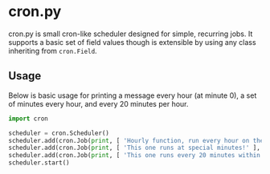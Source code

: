 cron.py
=====
cron.py is small cron-like scheduler designed for simple, recurring jobs. It supports a basic set of field values though is extensible by using any class inheriting from `cron.Field`.

Usage
-----
Below is basic usage for printing a message every hour (at minute 0), a set of minutes every hour, and every 20 minutes per hour.

```python
import cron

scheduler = cron.Scheduler()
scheduler.add(cron.Job(print, [ 'Hourly function, run every hour on the hour!' ], minute=0))
scheduler.add(cron.Job(print, [ 'This one runs at special minutes!' ], minute=[ 1, 2, 3, 5, 8, 13, 21, 34, 55 ]))
scheduler.add(cron.Job(print, [ 'This one runs every 20 minutes within each hour!' ], minute=cron.Every(20)))
scheduler.start()
```

